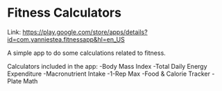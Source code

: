 # Fitness Calculators
Link: https://play.google.com/store/apps/details?id=com.yanniestea.fitnessapp&hl=en_US

A simple app to do some calculations related to fitness.

Calculators included in the app:
-Body Mass Index
-Total Daily Energy Expenditure
-Macronutrient Intake
-1-Rep Max
-Food & Calorie Tracker
-Plate Math
